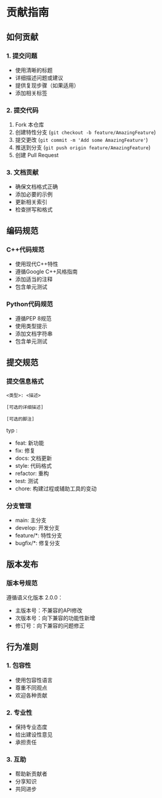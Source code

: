 # 贡献指南

## 如何贡献

### 1. 提交问题
- 使用清晰的标题
- 详细描述问题或建议
- 提供复现步骤（如果适用）
- 添加相关标签

### 2. 提交代码
1. Fork 本仓库
2. 创建特性分支 (`git checkout -b feature/AmazingFeature`)
3. 提交更改 (`git commit -m 'Add some AmazingFeature'`)
4. 推送到分支 (`git push origin feature/AmazingFeature`)
5. 创建 Pull Request

### 3. 文档贡献
- 确保文档格式正确
- 添加必要的示例
- 更新相关索引
- 检查拼写和格式

## 编码规范

### C++代码规范
- 使用现代C++特性
- 遵循Google C++风格指南
- 添加适当的注释
- 包含单元测试

### Python代码规范
- 遵循PEP 8规范
- 使用类型提示
- 添加文档字符串
- 包含单元测试

## 提交规范

### 提交信息格式
```
<类型>: <描述>

[可选的详细描述]

[可选的脚注]
```

typ  :
- feat: 新功能
- fix: 修复
- docs: 文档更新
- style: 代码格式
- refactor: 重构
- test: 测试
- chore: 构建过程或辅助工具的变动

### 分支管理
- main: 主分支
- develop: 开发分支
- feature/*: 特性分支
- bugfix/*: 修复分支

## 版本发布

### 版本号规范
遵循语义化版本 2.0.0：
- 主版本号：不兼容的API修改
- 次版本号：向下兼容的功能性新增
- 修订号：向下兼容的问题修正

## 行为准则

### 1. 包容性
- 使用包容性语言
- 尊重不同观点
- 欢迎各种贡献

### 2. 专业性
- 保持专业态度
- 给出建设性意见
- 承担责任

### 3. 互助
- 帮助新贡献者
- 分享知识
- 共同进步